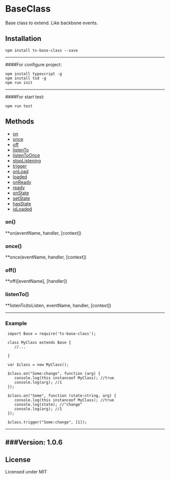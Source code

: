 # BaseClass
Base class to extend. Like backbone events.

Installation
------------

    npm install ts-base-class --save

------------

####For configure project:

    npm install typescript -g
    npm install tsd -g
    npm run init 

------------

####For start test: 

    npm run test

Methods
-------
- [on](#on)
- [once](#once)
- [off](#off)
- [listenTo](#listenTo)
- [listenToOnce](#listenToOnce)
- [stopListening](#stopListening)
- [trigger](#trigger)
- [onLoad](#onLoad)
- [loaded](#loaded)
- [onReady](#onReady)
- [ready](#ready)
- [onState](#onState)
- [setState](#setState)
- [hasState](#hasState)
- [isLoaded](#isLoaded)

### on()

**on(eventName, handler, [context])

### once()

**once(eventName, handler, [context])

### off()

**off([eventName], [handler])

### listenTo()

**listenTo(toListen, eventName, handler, [context])


-----------
### Example

     import Base = require('ts-base-class');
     
     class MyClass extends Base {
        //...
        
     }
     
     var $class = new MyClass();
     
     $class.on("Some:change", function (arg) {
        console.log(this instanceof MyClass); //true
        console.log(arg); //1
     });
     
     $class.on("Some", function (state:string, arg) {
        console.log(this instanceof MyClass); //true
        console.log(state); //"change"
        console.log(arg); //1
     });
     
     $class.trigger("Some:change", [1]);
     

------------
###Version: 1.0.6
------------
License
-------

Licensed under MIT